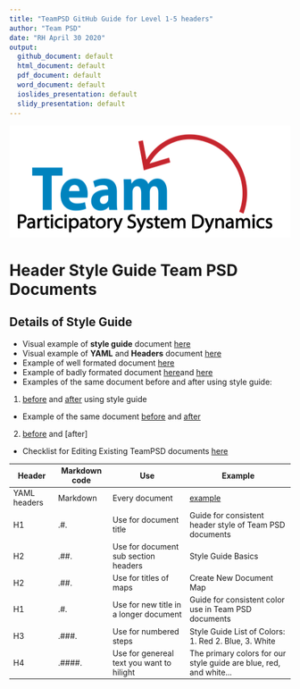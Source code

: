 ```yaml
---
title: "TeamPSD GitHub Guide for Level 1-5 headers"
author: "Team PSD"
date: "RH April 30 2020"
output: 
  github_document: default
  html_document: default
  pdf_document: default
  word_document: default
  ioslides_presentation: default
  slidy_presentation: default
---
```


<img src = "https://github.com/lzim/teampsd/blob/teampsd_style/teampsd_logo/team_psd_logo_sm.png"
     height = "200" width = "600">  
     
# Header Style Guide Team PSD Documents

## Details of Style Guide
- Visual example of **style guide** document [here](https://github.com/lzim/teampsd/blob/rita_2020_04_27_issue_1364/resources/bookdown/draft_document_style_guide.png) 
- Visual example of **YAML** and **Headers** document [here](https://github.com/lzim/teampsd/blob/rita_2020_04_27_issue_1364/resources/bookdown/sample_header_user.md) 
- Example of well formated document [here](https://github.com/lzim/teampsd/blob/master/mtl_facilitate_workgroup/checklists/pre_meeting_checklist.md)
- Example of badly formated document [here](https://github.com/lzim/teampsd/blob/master/resources/citation/README.md)and [here](https://github.com/lzim/teampsd/blob/master/sim_ui_workgroup/sim_ui_diagram_files/README.Rmd)
- Examples of the same document before and after using style guide:
1. [before](https://github.com/lzim/teampsd/blob/master/resources/training_guides/mtl_how_demo/course_code.md) and [after](https://github.com/lzim/teampsd/blob/rita_2020_04_27_issue_1364/resources/training_guides/mtl_how_demo/course_code.md) using style guide
- Example of the same document [before](https://github.com/lzim/teampsd/blob/master/resources/training_guides/mtl_how_demo/course_code.md) and [after](https://github.com/lzim/teampsd/blob/rita_2020_04_27_issue_1364/resources/training_guides/mtl_how_demo/course_code.md) 
2. [before](https://github.com/lzim/teampsd/blob/rita_2020_04_27_issue_1364/resources/training_guides/mtl_how_lucid/meeting_facilitation.md) and [after]
- Checklist for Editing Existing TeamPSD documents [here](https://github.com/lzim/teampsd/blob/rita_2020_04_27_issue_1364/resources/bookdown/header_level_standards_teampsd_documents.md)


|Header|	Markdown code|	Use|	Example|
| ------------- | ------------- |------------- | ------------- |
|YAML headers|Markdown|	Every document|	[example](https://github.com/lzim/teampsd/tree/master/model_workgroup)|
|H1	|.#.	  | Use for document title                     | Guide for consistent header style of Team PSD documents|
|H2	|.##.	  | Use for document sub section headers       | Style Guide Basics|
|H2	|.##.	  | Use for titles of maps	                   | Create New Document Map|
|H1	|.#.	  | Use for new title in a longer document	   | Guide for consistent color use in Team PSD documents|
|H3	|.###.  | Use for numbered steps 	                   | Style Guide List of Colors: 1. Red 2. Blue, 3. White|
|H4	|.####.	| Use for genereal text you want to hilight	 | The primary colors for our style guide are blue, red, and white...|
